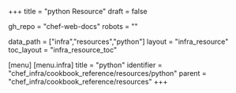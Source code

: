 +++
title = "python Resource"
draft = false

gh_repo = "chef-web-docs"
robots = ""

data_path = ["infra","resources","python"]
layout = "infra_resource"
toc_layout = "infra_resource_toc"


[menu]
  [menu.infra]
    title = "python"
    identifier = "chef_infra/cookbook_reference/resources/python"
    parent = "chef_infra/cookbook_reference/resources"
+++

<!-- The contents of this page are automatically generated from the python.yaml file in the data directory. -->
<!-- To suggest a change, edit the https://github.com/chef/chef/blob/master/lib/chef/resource/python.rb file
      and submit a pull request to the https://github.com/chef/chef repository. -->
